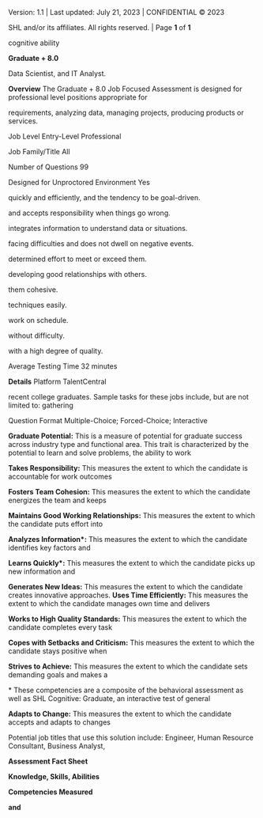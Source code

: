 Version: 1.1 | Last updated: July 21, 2023 | CONFIDENTIAL © 2023

SHL and/or its affiliates. All rights reserved. | Page **1** of **1**

cognitive ability

**Graduate + 8.0**

Data Scientist, and IT Analyst.

**Overview** The Graduate + 8.0 Job Focused Assessment is designed for professional level positions appropriate for

requirements, analyzing data, managing projects, producing products or services.

Job Level Entry-Level Professional

Job Family/Title All

Number of Questions 99

Designed for Unproctored Environment Yes

quickly and efficiently, and the tendency to be goal-driven.

and accepts responsibility when things go wrong.

integrates information to understand data or situations.

facing difficulties and does not dwell on negative events.

determined effort to meet or exceed them.

developing good relationships with others.

them cohesive.

techniques easily.

work on schedule.

without difficulty.

with a high degree of quality.

Average Testing Time 32 minutes

**Details** Platform TalentCentral

recent college graduates. Sample tasks for these jobs include, but are not limited to: gathering

Question Format Multiple-Choice; Forced-Choice; Interactive

**Graduate Potential:** This is a measure of potential for graduate success across industry type and functional area. This trait is characterized by the potential to learn and solve problems, the ability to work

**Takes Responsibility:** This measures the extent to which the candidate is accountable for work outcomes

**Fosters Team Cohesion:** This measures the extent to which the candidate energizes the team and keeps

**Maintains Good Working Relationships:** This measures the extent to which the candidate puts effort into

**Analyzes Information\*:** This measures the extent to which the candidate identifies key factors and

**Learns Quickly\*:** This measures the extent to which the candidate picks up new information and

**Generates New Ideas:** This measures the extent to which the candidate creates innovative approaches. **Uses Time Efficiently:** This measures the extent to which the candidate manages own time and delivers

**Works to High Quality Standards:** This measures the extent to which the candidate completes every task

**Copes with Setbacks and Criticism:** This measures the extent to which the candidate stays positive when

**Strives to Achieve:** This measures the extent to which the candidate sets demanding goals and makes a

\* These competencies are a composite of the behavioral assessment as well as SHL Cognitive: Graduate, an interactive test of general

**Adapts to Change:** This measures the extent to which the candidate accepts and adapts to changes

Potential job titles that use this solution include: Engineer, Human Resource Consultant, Business Analyst,

**Assessment Fact Sheet**

**Knowledge, Skills, Abilities** 

**Competencies Measured**

**and**